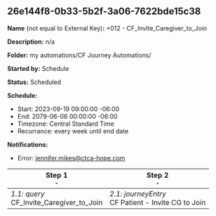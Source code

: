 ## 26e144f8-0b33-5b2f-3a06-7622bde15c38

**Name** (not equal to External Key)**:** +012 - CF_Invite_Caregiver_to_Join

**Description:** n/a

**Folder:** my automations/CF Journey Automations/

**Started by:** Schedule

**Status:** Scheduled

**Schedule:**

* Start: 2023-09-19 09:00:00 -06:00
* End: 2079-06-06 00:00:00 -06:00
* Timezone: Central Standard Time
* Recurrance: every week until end date

**Notifications:**

* Error: jennifer.mikes@ctca-hope.com

| Step 1<br>_<small>-</small>_ | Step 2<br>_<small>-</small>_ |
| --- | --- |
| _1.1: query_<br>CF_Invite_Caregiver_to_Join | _2.1: journeyEntry_<br>CF Patient - Invite CG to Join |
